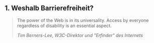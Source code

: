 ## 1. Weshalb Barrierefreiheit? <!-- .element class="custom-topic" -->

> The power of the Web is in its universality. Access by everyone regardless of disability is an essential aspect. <!-- .element class="custom-quote-large" -->
>
> <cite>Tim Berners-Lee, W3C-Direktor und "Erfinder" des Internets</cite>
